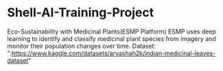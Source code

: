 # Shell-AI-Training-Project
Eco-Sustainability with Medicinal Plants(ESMP Platform)
ESMP uses deep learning to identify and classify medicinal plant species from imagery and monitor their population changes over time.
Dataset: ":https://www.kaggle.com/datasets/aryashah2k/indian-medicinal-leaves-dataset"
